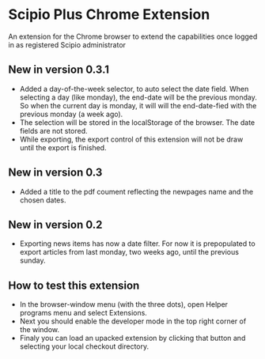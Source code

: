# Scipio Plus Chrome Extension
An extension for the Chrome browser to extend the capabilities once logged in as registered Scipio administrator
## New in version 0.3.1
- Added a day-of-the-week selector, to auto select the date field. When selecting a day (like monday), the end-date will be the previous monday. So when the current day is monday, it will will the end-date-fied with the previous monday (a week ago).
- The selection will be stored in the localStorage of the browser. The date fields are not stored.
- While exporting, the export control of this extension will not be draw until the export is finished.
## New in version 0.3
- Added a title to the pdf coument reflecting the newpages name and the chosen dates.
## New in version 0.2
- Exporting news items has now a date filter. For now it is prepopulated to export articles from last monday, two weeks ago, until the previous sunday.
## How to test this extension
- In the browser-window menu (with the three dots), open Helper programs menu and select Extensions.
- Next you should enable the developer mode in the top right corner of the window.
- Finaly you can load an upacked extension by clicking that button and selecting your local checkout directory.
